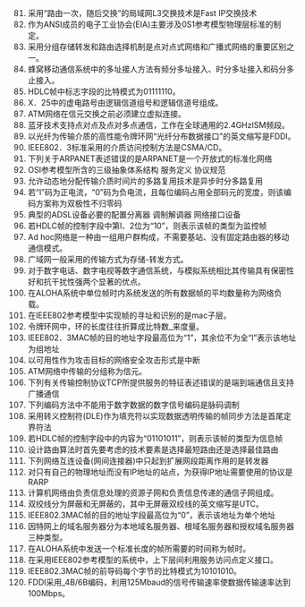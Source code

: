 81. 采用“路由一次，随后交换”的局域网L3交换技术是Fast IP交换技术   
82. 作为ANSI成员的电子工业协会(EIA)主要涉及0S1参考模型物理层标准的制定。
83. 采用分组存储转发和路由选择机制是点对点式网络和广播式网络的重要区别之一。
84. 蜂窝移动通信系统中的多址接人方法有频分多址接入、时分多址接入和码分多止接入。
85. HDLC帧中标志字段的比特模式为01111110。
86. X．25中的虚电路号由逻辑信道组号和逻辑信道号组成。
87. ATM网络在信元交换之前必须建立虚拟连接。
88. 蓝牙技术支持点对点及点对多点通信，工作在全球通用的2.4GHzISM频段。
89. 以光纤为传输介质的高性能令牌环网“光纤分布数据接口”的英文缩写是FDDI。
90. IEEE802．3标准采用的介质访问控制方法是CSMA/CD。
91. 下列关于ARPANET表述错误的是ARPANET是一个开放式的标准化网络
92. OSI参考模型所含的三级抽象体系结构 服务定义 协议规范
93. 允许动态地分配传输介质时间片的多路复用技术是异步时分多路复用
94. 若“l”码为正电流，“0”码为负电流，且每位编码占用全部码元的宽度，则该编码方案称为双极性不归零码
95. 典型的ADSL设备必要的配置分离器 调制解调器 网络接口设备
96. 若HDLC帧的控制字段中第l、2位为“10”，则表示该帧的类型为监控帧
97. Ad hoc网络是一种由一组用户群构成，不需要基站、没有固定路由器的移动通信模式。
98. 广域网一般采用的传输方式为存储-转发方式。
99.  对于数字电话、数字电视等数字通信系统，与模拟系统相比其传输具有保密性好和抗干扰性强两个显著的优点。
100. 在ALOHA系统中单位帧时内系统发送的所有数据帧的平均数量称为网络负载。
101. 在IEEE802参考模型中实现帧的寻址和识别的是mac子层。
102. 令牌环网中，环的长度往往折算成比特数_来度量。
103. IEEE802．3MAC帧的目的地址字段最高位为“1”，其余位不为全“l”表示该地址为组地址
104. 以可用性作为攻击目标的网络安全攻击形式是中断
105. ATM网络中传输的分组称为信元。
106. 下列有关传输控制协议TCP所提供服务的特征表述错误的是端到端通信且支持广播通信
107. 下列编码方法中不能用于数字数据的数字信号编码是脉码调制
108. 采用转义控制符(DLE)作为填充符以实现数据透明传输的帧同步方法是首尾定界符法
109. 若HDLC帧的控制字段中的内容为“01101011”，则表示该帧的类型为信息帧
110. 设计路由算法时首先要考虑的技术要素是选择最短路由还是选择最佳路由
111. 下列网络互连设备(网间连接器)中只起到扩展网段距离作用的是转发器
112. 对只有自己的物理地址而没有IP地址的站点，为获得IP地址需要使用的协议是RARP
113. 计算机网络由负责信息处理的资源子网和负责信息传递的通信子网组成。
114. 双绞线分为屏蔽和无屏蔽的，其中无屏蔽双绞线的英文缩写是UTC。
115. IEEE802.3MAC帧的目的地址字段最高位为“0”，表示该地址为单个地址
116. 因特网上的域名服务器分为本地域名服务器、根域名服务器和授权域名服务器三种类型。
117. 在ALOHA系统中发送一个标准长度的帧所需要的时间称为帧时。
118. 在采用IEEE802参考模型的系统中，上下层间利用服务访问点定义接口。
119. IEEE802.3MAC帧的前导码每个字节的比特模式为10101010。
120. FDDI采用_4B/6B编码，利用125Mbaud的信号传输速率使数据传输速率达到100Mbps。